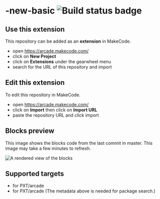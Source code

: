 # -new-basic ![Build status badge](https://github.com/arub60117/-new-basic/workflows/MakeCode/badge.svg)



## Use this extension

This repository can be added as an **extension** in MakeCode.

* open https://arcade.makecode.com/
* click on **New Project**
* click on **Extensions** under the gearwheel menu
* search for the URL of this repository and import

## Edit this extension

To edit this repository in MakeCode.

* open https://arcade.makecode.com/
* click on **Import** then click on **Import URL**
* paste the repository URL and click import

## Blocks preview

This image shows the blocks code from the last commit in master.
This image may take a few minutes to refresh.

![A rendered view of the blocks](https://github.com/arub60117/-new-basic/raw/master/.makecode/blocks.png)

## Supported targets

* for PXT/arcade
* for PXT/arcade
(The metadata above is needed for package search.)

